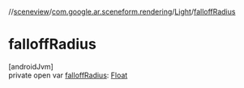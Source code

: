 //[sceneview](../../../index.md)/[com.google.ar.sceneform.rendering](../index.md)/[Light](index.md)/[falloffRadius](falloff-radius.md)

# falloffRadius

[androidJvm]\
private open var [falloffRadius](falloff-radius.md): [Float](https://kotlinlang.org/api/latest/jvm/stdlib/kotlin/-float/index.html)
